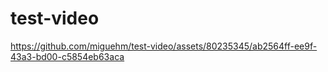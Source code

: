 # test-video

https://github.com/miguehm/test-video/assets/80235345/ab2564ff-ee9f-43a3-bd00-c5854eb63aca
